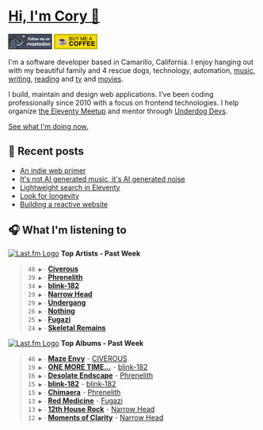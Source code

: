 # [Hi, I'm Cory 👋](https://coryd.dev)

[![Follow @cory@social.lol on Mastodon](/assets/img/mastodon.png)](https://social.lol/@cory) [![Buy me a Coffee](/assets/img/buymeacoffee.png)](https://www.buymeacoffee.com/cory)

I'm a software developer based in Camarillo, California. I enjoy hanging out with my beautiful family and 4 rescue dogs, technology, automation, [music](https://coryd.dev/now#artists), [writing](https://coryd.dev), [reading](https://coryd.dev/now#books) and [tv](https://coryd.dev/now#tv) and [movies](https://coryd.dev/now#movies).

I build, maintain and design web applications. I've been coding professionally since 2010 with a focus on frontend technologies. I help organize [the Eleventy Meetup](https://11tymeetup.dev/) and mentor through [Underdog Devs](https://www.underdogdevs.org).

[See what I'm doing now.](https://coryd.dev/now)

## 📝 Recent posts

<!-- BLOGPOSTS:START -->
- [An indie web primer](https://coryd.dev/posts/2024/an-indie-web-primer/)
- [It's not AI generated music, it's AI generated noise](https://coryd.dev/posts/2024/its-not-ai-generated-music-its-ai-generated-noise/)
- [Lightweight search in Eleventy](https://coryd.dev/posts/2024/lightweight-search-in-eleventy/)
- [Look for longevity](https://coryd.dev/posts/2024/look-for-longevity/)
- [Building a reactive website](https://coryd.dev/posts/2024/building-a-reactive-website/)
<!-- BLOGPOSTS:END -->

## 🎧 What I'm listening to

<!--START_LASTFM_ARTISTS:{"period": "7day", "rows": 8}-->
<a href="https://last.fm" target="_blank"><img src="https://user-images.githubusercontent.com/17434202/215290617-e793598d-d7c9-428f-9975-156db1ba89cc.svg" alt="Last.fm Logo" width="18" height="13"/></a> **Top Artists - Past Week**

> `48 ▶️` ∙ **[Civerous](https://www.last.fm/music/Civerous)**<br/>
> `39 ▶️` ∙ **[Phrenelith](https://www.last.fm/music/Phrenelith)**<br/>
> `34 ▶️` ∙ **[blink-182](https://www.last.fm/music/blink-182)**<br/>
> `29 ▶️` ∙ **[Narrow Head](https://www.last.fm/music/Narrow+Head)**<br/>
> `29 ▶️` ∙ **[Undergang](https://www.last.fm/music/Undergang)**<br/>
> `26 ▶️` ∙ **[Nothing](https://www.last.fm/music/Nothing)**<br/>
> `25 ▶️` ∙ **[Fugazi](https://www.last.fm/music/Fugazi)**<br/>
> `24 ▶️` ∙ **[Skeletal Remains](https://www.last.fm/music/Skeletal+Remains)**<br/>
<!--END_LASTFM_ARTISTS-->

<!--START_LASTFM_ALBUMS:{"period": "7day", "rows": 8}-->
<a href="https://last.fm" target="_blank"><img src="https://user-images.githubusercontent.com/17434202/215290617-e793598d-d7c9-428f-9975-156db1ba89cc.svg" alt="Last.fm Logo" width="18" height="13"/></a> **Top Albums - Past Week**

> `46 ▶️` ∙ **[Maze Envy](https://www.last.fm/music/CIVEROUS/Maze+Envy)** - [CIVEROUS](https://www.last.fm/music/CIVEROUS)<br/>
> `19 ▶️` ∙ **[ONE MORE TIME...](https://www.last.fm/music/blink-182/ONE+MORE+TIME...)** - [blink-182](https://www.last.fm/music/blink-182)<br/>
> `16 ▶️` ∙ **[Desolate Endscape](https://www.last.fm/music/Phrenelith/Desolate+Endscape)** - [Phrenelith](https://www.last.fm/music/Phrenelith)<br/>
> `15 ▶️` ∙ **[blink-182](https://www.last.fm/music/blink-182/blink-182)** - [blink-182](https://www.last.fm/music/blink-182)<br/>
> `15 ▶️` ∙ **[Chimaera](https://www.last.fm/music/Phrenelith/Chimaera)** - [Phrenelith](https://www.last.fm/music/Phrenelith)<br/>
> `13 ▶️` ∙ **[Red Medicine](https://www.last.fm/music/Fugazi/Red+Medicine)** - [Fugazi](https://www.last.fm/music/Fugazi)<br/>
> `13 ▶️` ∙ **[12th House Rock](https://www.last.fm/music/Narrow+Head/12th+House+Rock)** - [Narrow Head](https://www.last.fm/music/Narrow+Head)<br/>
> `12 ▶️` ∙ **[Moments of Clarity](https://www.last.fm/music/Narrow+Head/Moments+of+Clarity)** - [Narrow Head](https://www.last.fm/music/Narrow+Head)<br/>
<!--END_LASTFM_ALBUMS-->
